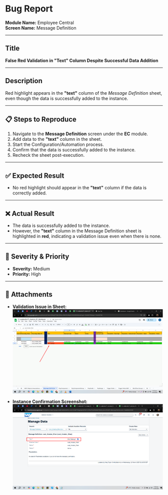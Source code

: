 # Bug Report

**Module Name:** Employee Central  
**Screen Name:** Message Definition  

---

## Title
**False Red Validation in "Text" Column Despite Successful Data Addition**

---

## Description
Red highlight appears in the **"text"** column of the *Message Definition* sheet, even though the data is successfully added to the instance.

---

## 📋 Steps to Reproduce
1. Navigate to the **Message Definition** screen under the **EC** module.  
2. Add data to the **"text"** column in the sheet.  
3. Start the Configuration/Automation process.  
4. Confirm that the data is successfully added to the instance.  
5. Recheck the sheet post-execution.

---

## ✅ Expected Result
- No red highlight should appear in the **"text"** column if the data is correctly added.

---

## ❌ Actual Result
- The data is successfully added to the instance.  
- However, the **"text"** column in the Message Definition sheet is highlighted in **red**, indicating a validation issue even when there is none.

---

## 🔎 Severity & Priority
- **Severity:** Medium  
- **Priority:** High  

---

## 📎 Attachments

- **Validation Issue in Sheet:**  
  ![Message Definition - Text Column Highlight in Red](Bug%201/bug_2_img_2.png)

- **Instance Confirmation Screenshot:**  
  ![Data Successfully Added to SAP](Bug%201/bug_2_img_1.png)
